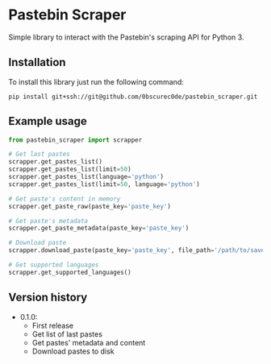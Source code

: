 # Pastebin Scraper

Simple library to interact with the Pastebin's scraping API for Python 3.

## Installation

To install this library just run the following command:

```
pip install git+ssh://git@github.com/0bscurec0de/pastebin_scraper.git
```
## Example usage

```python
from pastebin_scraper import scrapper

# Get last pastes
scrapper.get_pastes_list()
scrapper.get_pastes_list(limit=50)
scrapper.get_pastes_list(language='python')
scrapper.get_pastes_list(limit=50, language='python')

# Get paste's content in memory
scrapper.get_paste_raw(paste_key='paste_key')

# Get paste's metadata
scrapper.get_paste_metadata(paste_key='paste_key')

# Download paste
scrapper.download_paste(paste_key='paste_key', file_path='/path/to/save/')

# Get supported languages
scrapper.get_supported_languages()
```

## Version  history

* 0.1.0:
    * First release
    * Get list of last pastes
    * Get pastes' metadata and content
    * Download pastes to disk
